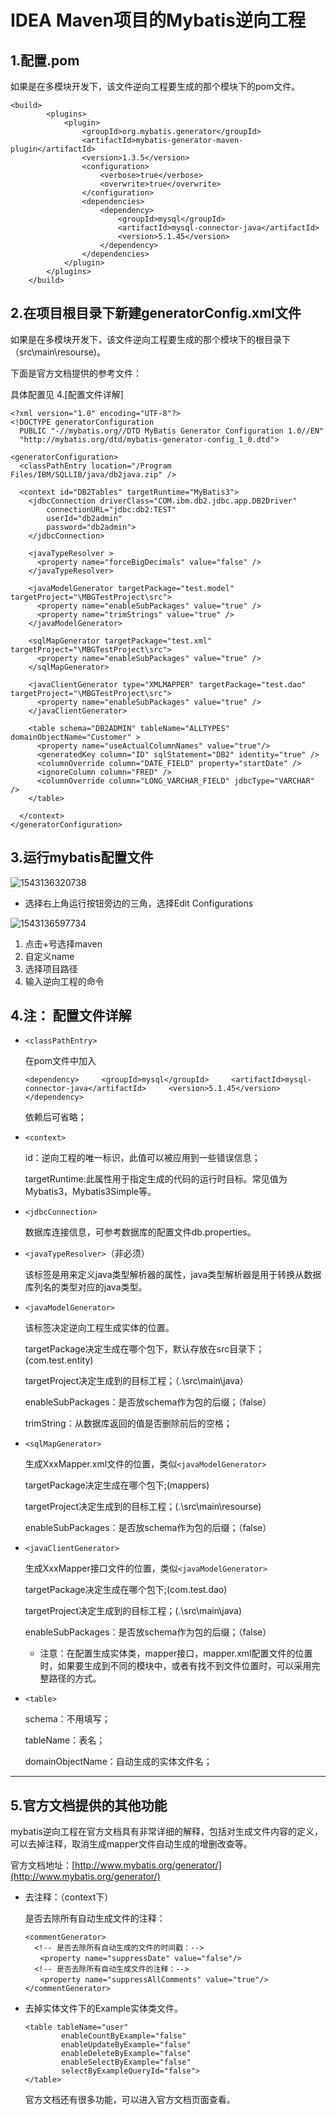 # IDEA Maven项目的Mybatis逆向工程

## 1.配置.pom

如果是在多模块开发下，该文件逆向工程要生成的那个模块下的pom文件。

```
<build>
        <plugins>
            <plugin>
                <groupId>org.mybatis.generator</groupId>
                <artifactId>mybatis-generator-maven-plugin</artifactId>
                <version>1.3.5</version>
                <configuration>
                    <verbose>true</verbose>
                    <overwrite>true</overwrite>
                </configuration>
                <dependencies>
                    <dependency>
                        <groupId>mysql</groupId>
                        <artifactId>mysql-connector-java</artifactId>
                        <version>5.1.45</version>
                    </dependency>
                </dependencies>
            </plugin>
        </plugins>
    </build>
```

## 2.在项目根目录下新建generatorConfig.xml文件

如果是在多模块开发下，该文件逆向工程要生成的那个模块下的根目录下（src\main\resourse)。

下面是官方文档提供的参考文件：

具体配置见 4.[配置文件详解]

```
<?xml version="1.0" encoding="UTF-8"?>
<!DOCTYPE generatorConfiguration
  PUBLIC "-//mybatis.org//DTD MyBatis Generator Configuration 1.0//EN"
  "http://mybatis.org/dtd/mybatis-generator-config_1_0.dtd">

<generatorConfiguration>
  <classPathEntry location="/Program Files/IBM/SQLLIB/java/db2java.zip" />

  <context id="DB2Tables" targetRuntime="MyBatis3">
    <jdbcConnection driverClass="COM.ibm.db2.jdbc.app.DB2Driver"
        connectionURL="jdbc:db2:TEST"
        userId="db2admin"
        password="db2admin">
    </jdbcConnection>

    <javaTypeResolver >
      <property name="forceBigDecimals" value="false" />
    </javaTypeResolver>

    <javaModelGenerator targetPackage="test.model" targetProject="\MBGTestProject\src">
      <property name="enableSubPackages" value="true" />
      <property name="trimStrings" value="true" />
    </javaModelGenerator>

    <sqlMapGenerator targetPackage="test.xml"  targetProject="\MBGTestProject\src">
      <property name="enableSubPackages" value="true" />
    </sqlMapGenerator>

    <javaClientGenerator type="XMLMAPPER" targetPackage="test.dao"  targetProject="\MBGTestProject\src">
      <property name="enableSubPackages" value="true" />
    </javaClientGenerator>

    <table schema="DB2ADMIN" tableName="ALLTYPES" domainObjectName="Customer" >
      <property name="useActualColumnNames" value="true"/>
      <generatedKey column="ID" sqlStatement="DB2" identity="true" />
      <columnOverride column="DATE_FIELD" property="startDate" />
      <ignoreColumn column="FRED" />
      <columnOverride column="LONG_VARCHAR_FIELD" jdbcType="VARCHAR" />
    </table>

  </context>
</generatorConfiguration>
```

## 3.运行mybatis配置文件

![1543136320738](C:\Users\ASUS\AppData\Roaming\Typora\typora-user-images\1543136320738.png)

* 选择右上角运行按钮旁边的三角，选择Edit Configurations

![1543136597734](C:\Users\ASUS\AppData\Roaming\Typora\typora-user-images\1543136597734.png)

1. 点击+号选择maven
2. 自定义name
3. 选择项目路径
4. 输入逆向工程的命令

## 4.注： 配置文件详解

* `<classPathEntry>`

  在pom文件中加入

  `<dependency>
  ​    <groupId>mysql</groupId>
  ​    <artifactId>mysql-connector-java</artifactId>
  ​    <version>5.1.45</version>
   </dependency>`

  依赖后可省略；

* `<context>`

  id：逆向工程的唯一标识，此值可以被应用到一些错误信息；

  targetRuntime:此属性用于指定生成的代码的运行时目标。常见值为Mybatis3，Mybatis3Simple等。

* `<jdbcConnection>`

  数据库连接信息，可参考数据库的配置文件db.properties。

* `<javaTypeResolver>`（非必须）

  该标签是用来定义java类型解析器的属性，java类型解析器是用于转换从数据库列名的类型对应的java类型。

* `<javaModelGenerator>`

  该标签决定逆向工程生成实体的位置。

  targetPackage决定生成在哪个包下，默认存放在src目录下；(com.test.entity)

  targetProject决定生成到的目标工程；（.\src\main\java）

  enableSubPackages：是否放schema作为包的后缀；（false）

  trimString：从数据库返回的值是否删除前后的空格；

* `<sqlMapGenerator>`

  生成XxxMapper.xml文件的位置，类似`<javaModelGenerator>`

  targetPackage决定生成在哪个包下;(mappers)

  targetProject决定生成到的目标工程；(.\src\main\resourse)

  enableSubPackages：是否放schema作为包的后缀；（false）

* `<javaClientGenerator>`

  生成XxxMapper接口文件的位置，类似`<javaModelGenerator>`

  targetPackage决定生成在哪个包下;(com.test.dao)

  targetProject决定生成到的目标工程；(.\src\main\java)

  enableSubPackages：是否放schema作为包的后缀；（false）

  * 注意：在配置生成实体类，mapper接口，mapper.xml配置文件的位置时，如果要生成到不同的模块中，或者有找不到文件位置时，可以采用完整路径的方式。

* `<table>`

  schema：不用填写；

  tableName：表名；

  domainObjectName：自动生成的实体文件名；

------

## 5.官方文档提供的其他功能

mybatis逆向工程在官方文档具有非常详细的解释，包括对生成文件内容的定义，可以去掉注释，取消生成mapper文件自动生成的增删改查等。

官方文档地址：[http://www.mybatis.org/generator/](http://www.mybatis.org/generator/)

* 去注释：（context下）

  是否去除所有自动生成文件的注释：

  ```
  <commentGenerator>
  	<!-- 是否去除所有自动生成的文件的时间戳：-->
  　　<property name="suppressDate" value="false"/>
  	<!-- 是否去除所有自动生成文件的注释：-->
  　　<property name="suppressAllComments" value="true"/>
  </commentGenerator>
  ```

* 去掉实体文件下的Example实体类文件。

  ```
  <table tableName="user"
          enableCountByExample="false"
          enableUpdateByExample="false"
          enableDeleteByExample="false"
          enableSelectByExample="false"
          selectByExampleQueryId="false">
  </table>
  ```

  官方文档还有很多功能，可以进入官方文档页面查看。

